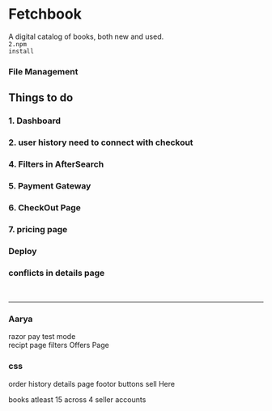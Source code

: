 # Fetchbook
A digital catalog of books, both new and used.<br>
<code>2.npm install</code><br>

### File Management

## Things to do
<h3>1. Dashboard</h3>
<h3>2. user history need to connect with checkout</h3>
<h3>4. Filters in AfterSearch</h3>
<h3>5. Payment Gateway</h3>
<h3>6. CheckOut Page</h3>
<h3>7. pricing page</h3>
<h3> Deploy</h3>


<h3>conflicts in details page </h3>


<br>
<hr>
<h3>Aarya</h3>
razor pay test mode <br/>
recipt page 
filters
Offers Page

<h3>css</h3>
order history
details page
footor buttons sell Here


books atleast 15 
across 4 seller accounts

